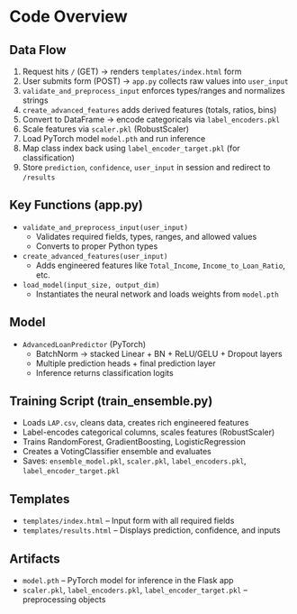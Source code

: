 # Code Overview

## Data Flow

1. Request hits `/` (GET) → renders `templates/index.html` form
2. User submits form (POST) → `app.py` collects raw values into `user_input`
3. `validate_and_preprocess_input` enforces types/ranges and normalizes strings
4. `create_advanced_features` adds derived features (totals, ratios, bins)
5. Convert to DataFrame → encode categoricals via `label_encoders.pkl`
6. Scale features via `scaler.pkl` (RobustScaler)
7. Load PyTorch model `model.pth` and run inference
8. Map class index back using `label_encoder_target.pkl` (for classification)
9. Store `prediction`, `confidence`, `user_input` in session and redirect to `/results`

## Key Functions (app.py)

- `validate_and_preprocess_input(user_input)`
  - Validates required fields, types, ranges, and allowed values
  - Converts to proper Python types
- `create_advanced_features(user_input)`
  - Adds engineered features like `Total_Income`, `Income_to_Loan_Ratio`, etc.
- `load_model(input_size, output_dim)`
  - Instantiates the neural network and loads weights from `model.pth`

## Model

- `AdvancedLoanPredictor` (PyTorch)
  - BatchNorm → stacked Linear + BN + ReLU/GELU + Dropout layers
  - Multiple prediction heads + final prediction layer
  - Inference returns classification logits

## Training Script (train_ensemble.py)

- Loads `LAP.csv`, cleans data, creates rich engineered features
- Label-encodes categorical columns, scales features (RobustScaler)
- Trains RandomForest, GradientBoosting, LogisticRegression
- Creates a VotingClassifier ensemble and evaluates
- Saves: `ensemble_model.pkl`, `scaler.pkl`, `label_encoders.pkl`, `label_encoder_target.pkl`

## Templates

- `templates/index.html` – Input form with all required fields
- `templates/results.html` – Displays prediction, confidence, and inputs

## Artifacts

- `model.pth` – PyTorch model for inference in the Flask app
- `scaler.pkl`, `label_encoders.pkl`, `label_encoder_target.pkl` – preprocessing objects


